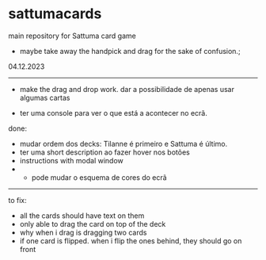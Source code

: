 # sattumacards
main repository for Sattuma card game


 - maybe take away the handpick and drag for the sake of confusion.;

04.12.2023
________________________

- make the drag and drop work. dar a possibilidade de apenas usar algumas cartas

- ter uma console para ver o que está a acontecer no ecrã.

done:
- mudar ordem dos decks: Tilanne é primeiro e Sattuma é último.
- ter uma short description ao fazer hover nos botões
- instructions with modal window
- - pode mudar o esquema de cores do ecrã
___________________________________________________

to fix:
 - all the cards should have text on them
 - only able to drag the card on top of the deck
 - why when i drag is dragging two cards
 - if one card is flipped. when i flip the ones behind, they should go on front